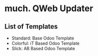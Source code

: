 # much. QWeb Updater

## List of Templates

- Standard: Base Odoo Template
- Colorful: iT Based Odoo Template
- Slick: AB Based Odoo Template

